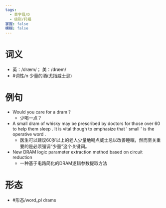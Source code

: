 ```yaml
---
tags:
  - 首字母/D
  - 级别/托福
掌握: false
模糊: false
---
```

# 词义
- 英：/dræm/； 美：/dræm/
- #词性/n  少量的酒(尤指威士忌)
# 例句
- Would you care for a dram ?
	- 少喝一点？
- A small dram of whisky may be prescribed by doctors for those over 60 to help them sleep . It is vital though to emphasize that ' small ' is the operative word .
	- 医生可以建议60岁以上的老人少量地喝点威士忌以改善睡眠，然而至关重要的是必须强调“少量”这个关键词。
- New DRAM logic parameter extraction method based on circuit reduction
	- 一种基于电路简化的DRAM逻辑参数提取方法
# 形态
- #形态/word_pl drams
